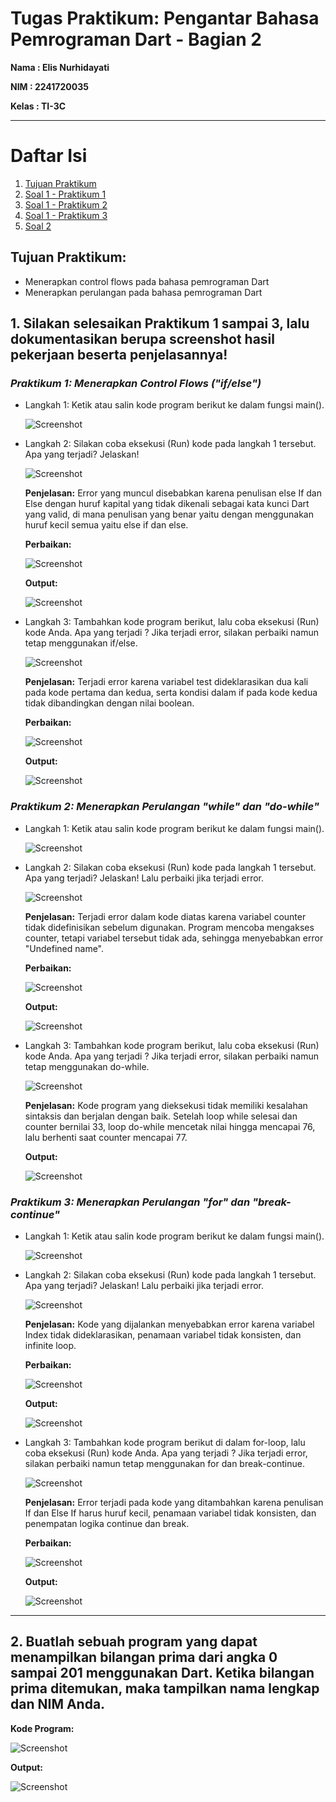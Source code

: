 # **Tugas Praktikum: Pengantar Bahasa Pemrograman Dart - Bagian 2**

**Nama : Elis Nurhidayati**

**NIM : 2241720035**

**Kelas : TI-3C**

---
# Daftar Isi
1. [Tujuan Praktikum](#tujuan-praktikum)
2. [Soal 1 - Praktikum 1](#praktikum-1-menerapkan-control-flows-ifelse)
3. [Soal 1 - Praktikum 2](#praktikum-2-menerapkan-perulangan-while-dan-do-while)
4. [Soal 1 - Praktikum 3](#praktikum-3-menerapkan-perulangan-for-dan-break-continue)
5. [Soal 2](#2-buatlah-sebuah-program-yang-dapat-menampilkan-bilangan-prima-dari-angka-0-sampai-201-menggunakan-dart-ketika-bilangan-prima-ditemukan-maka-tampilkan-nama-lengkap-dan-nim-anda)


## Tujuan Praktikum:
- Menerapkan control flows pada bahasa pemrograman Dart
- Menerapkan perulangan pada bahasa pemrograman Dart

## 1. Silakan selesaikan Praktikum 1 sampai 3, lalu dokumentasikan berupa screenshot hasil pekerjaan beserta penjelasannya!

### *Praktikum 1: Menerapkan Control Flows ("if/else")*
- Langkah 1:
Ketik atau salin kode program berikut ke dalam fungsi main().

    ![Screenshot](assets/P1L1.png)

- Langkah 2:
Silakan coba eksekusi (Run) kode pada langkah 1 tersebut. Apa yang terjadi? Jelaskan!
    
    ![Screenshot](assets/P1L2.png)

    **Penjelasan:** Error yang muncul disebabkan karena penulisan else If dan Else dengan huruf kapital yang tidak dikenali sebagai kata kunci Dart yang valid, di mana penulisan yang benar yaitu dengan menggunakan huruf kecil semua yaitu else if dan else.

    **Perbaikan:** 

    ![Screenshot](assets/P1L2fiks.png)

    **Output:**

    ![Screenshot](assets/P1L2output.png)

- Langkah 3:
Tambahkan kode program berikut, lalu coba eksekusi (Run) kode Anda. Apa yang terjadi ? Jika terjadi error, silakan perbaiki namun tetap menggunakan if/else.

    ![Screenshot](assets/P1L3.png)

    **Penjelasan:** Terjadi error karena variabel test dideklarasikan dua kali pada kode pertama dan kedua, serta kondisi dalam if pada kode kedua tidak dibandingkan dengan nilai boolean.

    **Perbaikan:**

    ![Screenshot](assets/P1L3fiks.png)

    **Output:**

    ![Screenshot](assets/P1L3output.png)


### *Praktikum 2: Menerapkan Perulangan "while" dan "do-while"*
- Langkah 1:
Ketik atau salin kode program berikut ke dalam fungsi main().

    ![Screenshot](assets/P2L1.png)

- Langkah 2:
Silakan coba eksekusi (Run) kode pada langkah 1 tersebut. Apa yang terjadi? Jelaskan! Lalu perbaiki jika terjadi error.
    
    ![Screenshot](assets/P2L2.png)

    **Penjelasan:** Terjadi error dalam kode diatas karena variabel counter tidak didefinisikan sebelum digunakan. Program mencoba mengakses counter, tetapi variabel tersebut tidak ada, sehingga menyebabkan error "Undefined name".

    **Perbaikan:** 

    ![Screenshot](assets/P2L2fiks.png)

    **Output:**

    ![Screenshot](assets/P2L2output.png)

- Langkah 3:
Tambahkan kode program berikut, lalu coba eksekusi (Run) kode Anda. Apa yang terjadi ? Jika terjadi error, silakan perbaiki namun tetap menggunakan do-while.
    
    ![Screenshot](assets/P2L3.png)

    **Penjelasan:** Kode program yang dieksekusi tidak memiliki kesalahan sintaksis dan berjalan dengan baik. Setelah loop while selesai dan counter bernilai 33, loop do-while mencetak nilai hingga mencapai 76, lalu berhenti saat counter mencapai 77.

    **Output:**

    ![Screenshot](assets/P2L3output.png)


### *Praktikum 3: Menerapkan Perulangan "for" dan "break-continue"*
- Langkah 1:
Ketik atau salin kode program berikut ke dalam fungsi main().

    ![Screenshot](assets/P3L1.png)

- Langkah 2:
Silakan coba eksekusi (Run) kode pada langkah 1 tersebut. Apa yang terjadi? Jelaskan! Lalu perbaiki jika terjadi error.
    
    ![Screenshot](assets/P3L2.png)

    **Penjelasan:** Kode yang dijalankan menyebabkan error karena variabel Index tidak dideklarasikan, penamaan variabel tidak konsisten, dan infinite loop.

    **Perbaikan:** 

    ![Screenshot](assets/P3L2fiks.png)

    **Output:**

    ![Screenshot](assets/P3L2output.png)

- Langkah 3:
Tambahkan kode program berikut di dalam for-loop, lalu coba eksekusi (Run) kode Anda. Apa yang terjadi ? Jika terjadi error, silakan perbaiki namun tetap menggunakan for dan break-continue.
    
    ![Screenshot](assets/P3L3.png)

    **Penjelasan:** Error terjadi pada kode yang ditambahkan karena penulisan If dan Else If harus huruf kecil, penamaan variabel tidak konsisten, dan penempatan logika continue dan break.

    **Perbaikan:** 

    ![Screenshot](assets/P3L3fiks.png)

    **Output:**

    ![Screenshot](assets/P3L3output.png)

---
## 2. Buatlah sebuah program yang dapat menampilkan bilangan prima dari angka 0 sampai 201 menggunakan Dart. Ketika bilangan prima ditemukan, maka tampilkan nama lengkap dan NIM Anda.

**Kode Program:**

![Screenshot](assets/Soal2.png)

**Output:**

![Screenshot](assets/Soal2output.gif)

